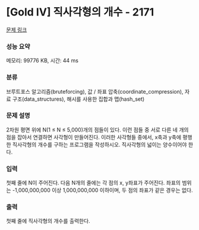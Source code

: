 # [Gold IV] 직사각형의 개수 - 2171 

[문제 링크](https://www.acmicpc.net/problem/2171) 

### 성능 요약

메모리: 99776 KB, 시간: 44 ms

### 분류

브루트포스 알고리즘(bruteforcing), 값 / 좌표 압축(coordinate_compression), 자료 구조(data_structures), 해시를 사용한 집합과 맵(hash_set)

### 문제 설명

<p>2차원 평면 위에 N(1 ≤ N ≤ 5,000)개의 점들이 있다. 이런 점들 중 서로 다른 네 개의 점을 잡아서 연결하면 사각형이 만들어진다. 이러한 사각형들 중에서, x축과 y축에 평행한 직사각형의 개수를 구하는 프로그램을 작성하시오. 직사각형의 넓이는 양수이어야 한다.</p>

### 입력 

 <p>첫째 줄에 N이 주어진다. 다음 N개의 줄에는 각 점의 x, y좌표가 주어진다. 좌표의 범위는 -1,000,000,000 이상 1,000,000,000 이하이며, 두 점의 좌표가 같은 경우는 없다.</p>

### 출력 

 <p>첫째 줄에 직사각형의 개수를 출력한다.</p>

